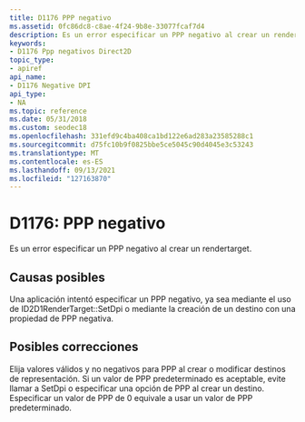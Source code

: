 ```yaml
---
title: D1176 PPP negativo
ms.assetid: 0fc86dc8-c8ae-4f24-9b8e-33077fcaf7d4
description: Es un error especificar un PPP negativo al crear un rendertarget.
keywords:
- D1176 Ppp negativos Direct2D
topic_type:
- apiref
api_name:
- D1176 Negative DPI
api_type:
- NA
ms.topic: reference
ms.date: 05/31/2018
ms.custom: seodec18
ms.openlocfilehash: 331efd9c4ba408ca1bd122e6ad283a23585288c1
ms.sourcegitcommit: d75fc10b9f0825bbe5ce5045c90d4045e3c53243
ms.translationtype: MT
ms.contentlocale: es-ES
ms.lasthandoff: 09/13/2021
ms.locfileid: "127163870"
---
```

# <a name="d1176-negative-dpi"></a>D1176: PPP negativo

Es un error especificar un PPP negativo al crear un rendertarget.






 

## <a name="possible-causes"></a>Causas posibles

Una aplicación intentó especificar un PPP negativo, ya sea mediante el uso de ID2D1RenderTarget::SetDpi o mediante la creación de un destino con una propiedad de PPP negativa.

## <a name="possible-fixes"></a>Posibles correcciones

Elija valores válidos y no negativos para PPP al crear o modificar destinos de representación. Si un valor de PPP predeterminado es aceptable, evite llamar a SetDpi o especificar una opción de PPP al crear un destino. Especificar un valor de PPP de 0 equivale a usar un valor de PPP predeterminado.

 

 




